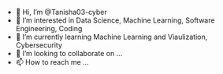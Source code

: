 - 👋 Hi, I’m @Tanisha03-cyber
- 👀 I’m interested in Data Science, Machine Learning, Software Engineering, Coding
- 🌱 I’m currently learning Machine Learning and Viaulization, Cybersecurity
- 💞️ I’m looking to collaborate on ...
- 📫 How to reach me ...

<!---
Tanisha03-cyber/Tanisha03-cyber is a ✨ special ✨ repository because its `README.md` (this file) appears on your GitHub profile.
You can click the Preview link to take a look at your changes.
--->
